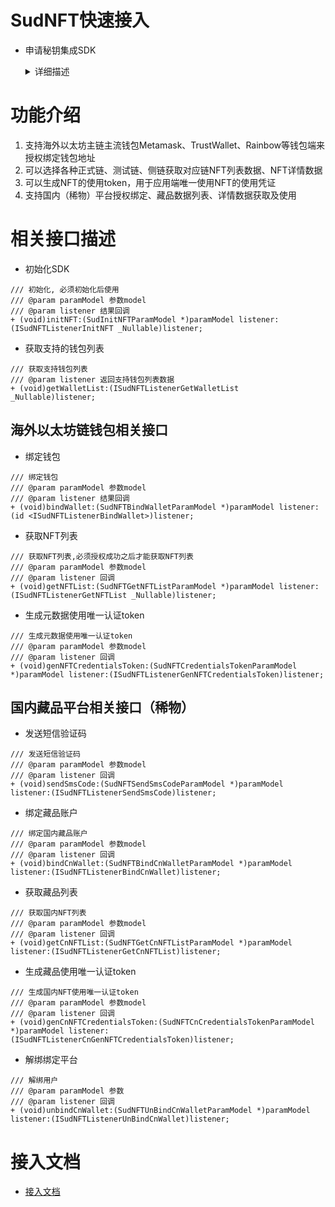 # SudNFT快速接入
- 申请秘钥集成SDK
  <details>
  <summary>详细描述</summary>

      1.appId、appKey和isTestEnv=true，请使用QuickStart客户端的；
      2.iOS bundleId、Android applicationId，请使用APP客户端自己的；(接入信息表中的bundleId/applicationId)；
      3.完成集成，Demo跑起来;

  </details>
# 功能介绍
1. 支持海外以太坊主链主流钱包Metamask、TrustWallet、Rainbow等钱包端来授权绑定钱包地址
2. 可以选择各种正式链、测试链、侧链获取对应链NFT列表数据、NFT详情数据
3. 可以生成NFT的使用token，用于应用端唯一使用NFT的使用凭证
4. 支持国内（稀物）平台授权绑定、藏品数据列表、详情数据获取及使用
# 相关接口描述
- 初始化SDK
```
/// 初始化, 必须初始化后使用
/// @param paramModel 参数model
/// @param listener 结果回调
+ (void)initNFT:(SudInitNFTParamModel *)paramModel listener:(ISudNFTListenerInitNFT _Nullable)listener;
```
- 获取支持的钱包列表
```
/// 获取支持钱包列表
/// @param listener 返回支持钱包列表数据
+ (void)getWalletList:(ISudNFTListenerGetWalletList _Nullable)listener;
```
## 海外以太坊链钱包相关接口
- 绑定钱包
```
/// 绑定钱包
/// @param paramModel 参数model
/// @param listener 结果回调
+ (void)bindWallet:(SudNFTBindWalletParamModel *)paramModel listener:(id <ISudNFTListenerBindWallet>)listener;
```
- 获取NFT列表
```
/// 获取NFT列表,必须授权成功之后才能获取NFT列表
/// @param paramModel 参数model
/// @param listener 回调
+ (void)getNFTList:(SudNFTGetNFTListParamModel *)paramModel listener:(ISudNFTListenerGetNFTList _Nullable)listener;
```
- 生成元数据使用唯一认证token
```
/// 生成元数据使用唯一认证token
/// @param paramModel 参数model
/// @param listener 回调
+ (void)genNFTCredentialsToken:(SudNFTCredentialsTokenParamModel *)paramModel listener:(ISudNFTListenerGenNFTCredentialsToken)listener;
```


## 国内藏品平台相关接口（稀物）
- 发送短信验证码
```
/// 发送短信验证码
/// @param paramModel 参数model
/// @param listener 回调
+ (void)sendSmsCode:(SudNFTSendSmsCodeParamModel *)paramModel listener:(ISudNFTListenerSendSmsCode)listener;
```
- 绑定藏品账户
```
/// 绑定国内藏品账户
/// @param paramModel 参数model
/// @param listener 回调
+ (void)bindCnWallet:(SudNFTBindCnWalletParamModel *)paramModel listener:(ISudNFTListenerBindCnWallet)listener;
```
- 获取藏品列表
```
/// 获取国内NFT列表
/// @param paramModel 参数model
/// @param listener 回调
+ (void)getCnNFTList:(SudNFTGetCnNFTListParamModel *)paramModel listener:(ISudNFTListenerGetCnNFTList)listener;
```
- 生成藏品使用唯一认证token
```
/// 生成国内NFT使用唯一认证token
/// @param paramModel 参数model
/// @param listener 回调
+ (void)genCnNFTCredentialsToken:(SudNFTCnCredentialsTokenParamModel *)paramModel listener:(ISudNFTListenerCnGenNFTCredentialsToken)listener;
```
- 解绑绑定平台
```
/// 解绑用户
/// @param paramModel 参数
/// @param listener 回调
+ (void)unbindCnWallet:(SudNFTUnBindCnWalletParamModel *)paramModel listener:(ISudNFTListenerUnBindCnWallet)listener;
```

# 接入文档

- [接入文档](https://docs.sud.tech/zh-CN/)
